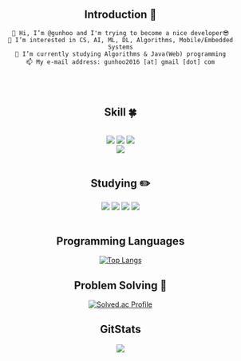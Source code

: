 <div align=center>
  
<!-- ![header](https://capsule-render.vercel.app/api?type=waving&color=auto&height=300&section=header&text=Gunhoo's%20Github&fontSize=50) -->


## Introduction :raised_hands:
  ```
👋 Hi, I’m @gunhoo and I'm trying to become a nice developer😎
👀 I’m interested in CS, AI, ML, DL, Algorithms, Mobile/Embedded Systems
🌱 I’m currently studying Algorithms & Java(Web) programming
📫 My e-mail address: gunhoo2016 [at] gmail [dot] com
  ```
<br/><br/>

## Skill :four_leaf_clover:

   
  <br/>
  <!--언어 및 툴 -->
   <img src="https://img.shields.io/badge/Python-3776AB?style=flat&logo=Python&logoColor=white"/>
   <img src="https://img.shields.io/badge/Java-007396?style=flat&logo=Java&logoColor=white"/>
  <img src="https://img.shields.io/badge/C-A8B9CC?style=flat&logo=C&logoColor=white"/>
  <br/>
  <img src="https://img.shields.io/badge/TensorFlow-FF6F00?style=flat&logo=TensorFlow&logoColor=white"/>
<br/><br/>
  
 <!--공부중 -->
 
  ## Studying :pencil2: 
  <img src="https://img.shields.io/badge/React-61DAFB?style=flat&logo=React&logoColor=white"/>
  <img src="https://img.shields.io/badge/Vue.js-4FC08D?style=flat&logo=Vue.js&logoColor=white"/>
  <img src="https://img.shields.io/badge/Spring-6DB33F?style=flat&logo=Spring&logoColor=white"/>
  <img src="https://img.shields.io/badge/MySQL-4479A1?style=flat&logo=MySQL&logoColor=white"/>
  
  <!--백-->
  <br/>
 
 <!--언어 및 툴 --> <br/>
 
## Programming Languages
[![Top Langs](https://github-readme-stats.vercel.app/api/top-langs/?username=gunhoo&langs_count=8)](https://github.com/gunhoo/github-readme-stats) 

  
## Problem Solving :muscle: 
</a>

[![Solved.ac Profile](http://mazassumnida.wtf/api/generate_badge?boj=gunhoo0216)](https://solved.ac/gunhoo0216)<br/>
  
## GitStats
<img src="https://github-readme-stats.vercel.app/api?username=gunhoo&show_icons=true"> 
</div>
<!---
gunhoo/gunhoo is a ✨ special ✨ repository because its `README.md` (this file) appears on your GitHub profile.
You can click the Preview link to take a look at your changes.
--->
